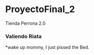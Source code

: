 # ProyectoFinal_2
Tienda Perrona 2.0

<h3> Valiendo Riata</h3>
*wake up mommy, I just pissed the Bed.
